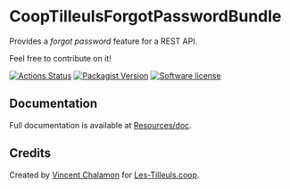# CoopTilleulsForgotPasswordBundle

Provides a _forgot password_ feature for a REST API.

Feel free to contribute on it!

[![Actions Status](https://github.com/coopTilleuls/CoopTilleulsForgotPasswordBundle/workflows/CI/badge.svg)](https://github.com/coopTilleuls/CoopTilleulsForgotPasswordBundle/actions)
[![Packagist Version](https://img.shields.io/packagist/v/tilleuls/forgot-password-bundle.svg?style=flat-square)](https://packagist.org/packages/tilleuls/forgot-password-bundle)
[![Software license](https://img.shields.io/github/license/coopTilleuls/CoopTilleulsForgotPasswordBundle.svg?style=flat-square)](https://github.com/coopTilleuls/CoopTilleulsForgotPasswordBundle/blob/main/LICENSE)

## Documentation

Full documentation is available at [Resources/doc](Resources/doc/getting_started.md).

## Credits

Created by [Vincent Chalamon](https://github.com/vincentchalamon) for [Les-Tilleuls.coop](https://les-tilleuls.coop/).
